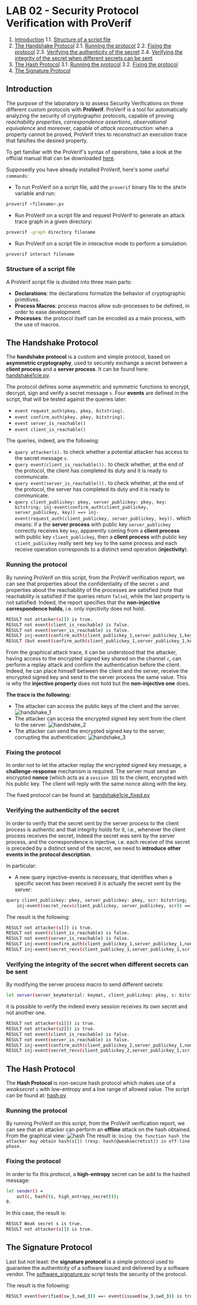 # LAB 02 - Security Protocol Verification with ProVerif

1. [Introduction](#introduction)
    1.1. [Structure of a script file](#structure-of-a-script-file)
2. [The Handshake Protocol](#the-handshake-protocol)
    2.1. [Running the protocol](#running-the-protocol)
    2.2. [Fixing the protocol](#fixing-the-protocol)
    2.3. [Verifying the authenticity of the secret](#verifying-the-authenticity-of-the-secret)
    2.4. [Verifying the integrity of the secret when different secrets can be sent](#verifying-the-integrity-of-the-secret-when-different-secrets-can-be-sent)
3. [The Hash Protocol](#the-hash-protocol)
    3.1. [Running the protocol](#running-the-protocol-1)
    3.2. [Fixing the protocol](#fixing-the-protocol-1)
4. [The Signature Protocol](#the-signature-protocol)


## Introduction
The purpose of the laboratory is to assess Security Verifications on three different custom protocols with **ProVerif**. ProVerif is a tool for automatically analyzing the security of cryptographic protocols, capable of proving *reachability properties*, *correspondence assertions*, *observational equivalence* and moreover, capable of *attack reconstruction*: when a property cannot be proved, ProVerif tries to reconstruct an execution trace that falsifies the desired property.

To get familiar with the ProVerif's syntax of operations, take a look at the official manual that can be downloaded [here](https://www.google.com/url?sa=t&rct=j&q=&esrc=s&source=web&cd=&cad=rja&uact=8&ved=2ahUKEwjEh9nQyIf7AhXxgP0HHZ1SBfkQFnoECA0QAQ&url=https%3A%2F%2Fbblanche.gitlabpages.inria.fr%2Fproverif%2Fmanual.pdf&usg=AOvVaw3XfcJirzmkahow42sZ2LAu). 

Supposedly you have already installed ProVerif, here's some useful `commands`:
- To run ProVerif on a script file, add the `proverif` binary file to the `$PATH` variable and run: 
```bash
proverif <filename>.pv
```
- Run ProVerif on a script file and request ProVerif to generate an attack trace graph in a given directory:
```bash
proverif -graph directory filename
```
- Run ProVerif on a script file in interactive mode to perform a simulation:
```bash
proverif interact filename
```

### Structure of a script file
A ProVerif script file is divided into three main parts: 
- **Declarations**: the declarations formalize the behavior of cryptographic primitives. 
- **Process Macros**: process macros allow sub-processes to be defined, in order to ease development.
- **Processes**: the protocol itself can be encoded as a main process, with the use of macros.

## The Handshake Protocol
The **handshake protocol** is a custom and simple protocol, based on **asymmetric cryptography**, used to securely exchange a secret between a **client process** and a **server process**. It can be found here: [handshake1cie.pv](./Handshake%20Protocol/handshake1cie.pv).

The protocol defines some asymmetric and symmetric functions to encrypt, decrypt, sign and verify a secret message `s`. Four **events** are defined in the script, that will be tested against the queries later:
- `event request_auth(pkey, pkey, bitstring).`
- `event confirm_auth(pkey, pkey, bitstring).`
- `event server_is_reachable()`
- `event client_is_reachable()`

The queries, indeed, are the following: 
- `query attacker(s).` to check whether a potential attacker has access to the secret message `s`.
- `query event(client_is_reachable()).` to check whether, at the end of the protocol, the client has completed its duty and it is ready to communicate. 
- `query event(server_is_reachable()).` to check whether, at the end of the protocol, the server has completed its duty and it is ready to communicate. 
- `query client_publickey: pkey, server_publickey: pkey, key: bitstring; inj-event(confirm_auth(client_publickey, server_publickey, key)) ==> inj-event(request_auth(client_publickey, server_publickey, key)).` which means: if a the **server process** with public key `server_publickey` correctly receives key `key`, apparently coming from a **client process** with public key `client_publickey`, then a **client process** with public key `client_publickey` really sent key `key` to the same process and each receive operation corresponds to a distinct send operation (**injectivity**).

### Running the protocol
By running ProVerif on this script, from the ProVerif verification report, we can see that properties about the confidentiality of the secret `s` and properties about the reachability of the processes are satisfied (note that reachability is satisfied if the queries return `false`), while the last property is not satisfied. Indeed, the report specifies that the **non-injective correspondence holds**, i.e. only injectivity does not hold.
```bash
RESULT not attacker(s[]) is true.
RESULT not event(client_is_reachable) is false.
RESULT not event(server_is_reachable) is false.
RESULT inj-event(confirm_auth(client_publickey_1,server_publickey_1,key)) ==> inj-event(request_auth(client_publickey_1,server_publickey_1,key)) is false.
RESULT (but event(confirm_auth(client_publickey_1,server_publickey_1,key)) ==> event(request_auth(client_publickey_1,server_publickey_1,key)) is true.)
```

From the graphical attack trace, it can be understood that the attacker, having access to the encrypted signed key shared on the channel `c`, can perform a replay attack and confirm the authentication before the client. Indeed, he can place himself between the client and the server, receive the encrypted signed key and send to the server process the same value. This is why the **injective property** does not hold but the **non-injective one** does.

**The trace is the following:**
- The attacker can access the public keys of the client and the server.
![handshake_1](./Handshake%20Protocol/images/handshake_1.png)
- The attacker can access the encrypted signed key sent from the client to the server.
![handshake_2](./Handshake%20Protocol/images/handshake_2.png)
- The attacker can send the encrypted signed key to the server, corrupting the authentication:
![handshake_3](./Handshake%20Protocol/images/handshake_3.png)

### Fixing the protocol
In order not to let the attacker replay the encrypted signed key message, a **challenge-response** mechanism is required. The server must send an encrypted **nonce** (which acts as a `session ID`) to the client, encrypted with his public key. The client will reply with the same nonce along with the key.

The fixed protocol can be found at: [handshake1cie_fixed.pv](./Handshake%20Protocol/handshake1cie_fixed.pv)


### Verifying the authenticity of the secret
In order to verify that the secret sent by the server process to the client process is authentic and that integrity holds for it, i.e., whenever the client process receives the secret, indeed the secret was sent by the server process, and the correspondence is injective, i.e. each receive of the secret is preceded by a distinct send of the secret, we need to **introduce other events in the protocol description**.

In particular:
- A new query injective-events is necessary, that identifies when a specific secret has been received it is actually the secret sent by the server:
```bash
query client_publickey: pkey, server_publickey: pkey, scr: bitstring;
    inj-event(secret_recv(client_publickey, server_publickey, scr)) ==> inj-event(secret_sent(client_publickey, server_publickey, scr)).
```
The result is the following:
```bash
RESULT not attacker(s[]) is true.
RESULT not event(client_is_reachable) is false.
RESULT not event(server_is_reachable) is false.
RESULT inj-event(confirm_auth(client_publickey_1,server_publickey_1,nonce_2,key)) ==> inj-event(request_auth(client_publickey_1,server_publickey_1,nonce_2,key)) is true.
RESULT inj-event(secret_recv(client_publickey_1,server_publickey_1,scr)) ==> inj-event(secret_sent(client_publickey_1,server_publickey_1,scr)) is true.
```
### Verifying the integrity of the secret when different secrets can be sent
By modifying the server process macro to send different secrets:
```bash
let server(server_keymaterial: keymat, client_publickey: pkey, s: bitstring) = 
```
it is possible to verify the indeed every session receives its own secret and not another one.
```bash
RESULT not attacker(s1[]) is true.
RESULT not attacker(s2[]) is true.
RESULT not event(client_is_reachable) is false.
RESULT not event(server_is_reachable) is false.
RESULT inj-event(confirm_auth(client_publickey_2,server_publickey_1,nonce_3,key)) ==> inj-event(request_auth(client_publickey_2,server_publickey_1,nonce_3,key)) is true.
RESULT inj-event(secret_recv(client_publickey_2,server_publickey_1,scr)) ==> inj-event(secret_sent(client_publickey_2,server_publickey_1,scr)) is true.
```


## The Hash Protocol
The **Hash Protocol** is non-secure hash protocol which makes use of a *weaksecret* `s` with low-entropy and a low range of allowed value. The script can be found at: [hash.pv](./Hash%20Protocol/hash.pv)

### Running the protocol
By running ProVerif on this script, from the ProVerif verification report, we can see that an attacker can perform an **offline** attack on the hash obtained. From the graphical view: 
![hash](./Hash%20Protocol/hash.png)
The result is: `Using the function hash the attacker may obtain hash(s[]) (resp. hash(@weaksecretcst)) in off-line phase.`

### Fixing the protocol
In order to fix this protocol, a **high-entropy** secret can be add to the hashed message: 
```bash
let sender() = 
    out(c, hash((s, high_entropy_secret)));
0.
```
In this case, the result is: 
```bash
RESULT Weak secret s is true.
RESULT not attacker(s[]) is true.
```

## The Signature Protocol
Last but not least: the **signature protocol** is a simple protocol used to guarantee the authenticity of a software issued and delivered by a software vendor. The [software_signature.pv](./Signature%20Protocol/software_signature.pv) script tests the security of the protocol. 

The result is the following: 
```bash
RESULT event(verified(sw_3,swd_3)) ==> event(issued(sw_3,swd_3)) is true.
```